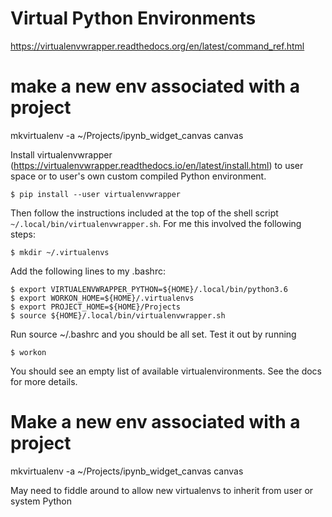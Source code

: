 
# Virtual Python Environments

https://virtualenvwrapper.readthedocs.org/en/latest/command_ref.html

# make a new env associated with a project
mkvirtualenv -a ~/Projects/ipynb_widget_canvas canvas


Install virtualenvwrapper (https://virtualenvwrapper.readthedocs.io/en/latest/install.html) to user space or to user's own custom compiled Python environment.

    $ pip install --user virtualenvwrapper

Then follow the instructions included at the top of the shell script `~/.local/bin/virtualenvwrapper.sh`.  For me this involved the following steps:

    $ mkdir ~/.virtualenvs

Add the following lines to my .bashrc:

    $ export VIRTUALENVWRAPPER_PYTHON=${HOME}/.local/bin/python3.6
    $ export WORKON_HOME=${HOME}/.virtualenvs
    $ export PROJECT_HOME=${HOME}/Projects
    $ source ${HOME}/.local/bin/virtualenvwrapper.sh

Run source ~/.bashrc and you should be all set.  Test it out by running

    $ workon

You should see an empty list of available virtualenvironments.  See the docs for more details.

# Make a new env associated with a project
mkvirtualenv -a ~/Projects/ipynb_widget_canvas canvas


May need to fiddle around to allow new virtualenvs to inherit from user or system Python

